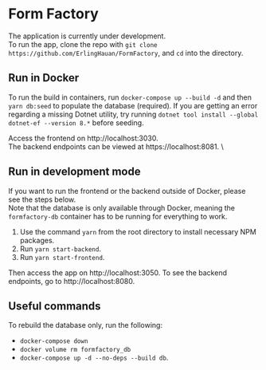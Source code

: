 # Form Factory
The application is currently under development. \
To run the app, clone the repo with `git clone https://github.com/ErlingHauan/FormFactory`, and `cd` into the directory.

## Run in Docker
To run the build in containers, run `docker-compose up --build -d` and then `yarn db:seed` to populate the database (required).
If you are getting an error regarding a missing Dotnet utility, try running `dotnet tool install --global dotnet-ef --version 8.*` before seeding.

Access the frontend on http://localhost:3030. \
The backend endpoints can be viewed at https://localhost:8081. \

## Run in development mode
If you want to run the frontend or the backend outside of Docker, please see the steps below. \
Note that the database is only available through Docker, meaning the `formfactory-db` container has to be running for everything to work.

1. Use the command `yarn` from the root directory to install necessary NPM packages. 
2. Run `yarn start-backend`.
3. Run `yarn start-frontend`.

Then access the app on http://localhost:3050.
To see the backend endpoints, go to http://localhost:8080.

## Useful commands 
To rebuild the database only, run the following:
* `docker-compose down`
* `docker volume rm formfactory_db`
* `docker-compose up -d --no-deps --build db`.
